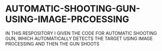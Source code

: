 # AUTOMATIC-SHOOTING-GUN-USING-IMAGE-PRCOESSING
IN THIS RESPOSITORY  I GIVEN THE CODE FOR AUTOMATIC SHOOTING GUN, WHICH AUTOMATICALLY DETECTS THE TARGET USING IMAGE PROCESSING AND THEN THE GUN SHOOTS
